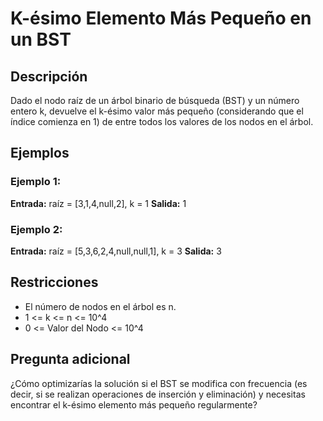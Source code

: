 # K-ésimo Elemento Más Pequeño en un BST

## Descripción

Dado el nodo raíz de un árbol binario de búsqueda (BST) y un número entero k, devuelve el k-ésimo valor más pequeño (considerando que el índice comienza en 1) de entre todos los valores de los nodos en el árbol.

## Ejemplos

### Ejemplo 1:

**Entrada:** raíz = [3,1,4,null,2], k = 1
**Salida:** 1

### Ejemplo 2:

**Entrada:** raíz = [5,3,6,2,4,null,null,1], k = 3
**Salida:** 3

## Restricciones

- El número de nodos en el árbol es n.
- 1 <= k <= n <= 10^4
- 0 <= Valor del Nodo <= 10^4

## Pregunta adicional

¿Cómo optimizarías la solución si el BST se modifica con frecuencia (es decir, si se realizan operaciones de inserción y eliminación) y necesitas encontrar el k-ésimo elemento más pequeño regularmente?